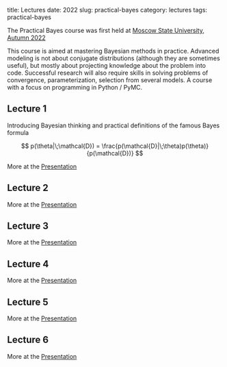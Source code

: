title: Lectures
date: 2022
slug: practical-bayes
category: lectures
tags: practical-bayes

The Practical Bayes course was first held at [Moscow State University, Autumn 2022](https://www.econ.msu.ru/students/mag/curricula/eco/andan/news/News.20220802192752_5070/)

This course is aimed at mastering Bayesian methods in practice. Advanced modeling is not about conjugate distributions (although they are sometimes useful), but mostly about projecting knowledge about the problem into code. Successful research will also require skills in solving problems of convergence, parameterization, selection from several models. A course with a focus on programming in Python / PyMC.

## Lecture 1
Introducing Bayesian thinking and practical definitions of the famous Bayes formula

$$
p(\theta|\;\mathcal{D}) = \frac{p(\mathcal{D}|\;\theta)p(\theta)}{p(\mathcal{D})}
$$

More at the [Presentation](/latex/beamer/practical-bayes/lecture-1/lecture-1.pdf)


## Lecture 2
More at the [Presentation](/latex/beamer/practical-bayes/lecture-2/lecture-2.pdf)

## Lecture 3
More at the [Presentation](/latex/beamer/practical-bayes/lecture-3/lecture-3.pdf)

## Lecture 4
More at the [Presentation](/latex/beamer/practical-bayes/lecture-4/lecture-4.pdf)

## Lecture 5
More at the [Presentation](/latex/beamer/practical-bayes/lecture-5/lecture-5.pdf)

## Lecture 6
More at the [Presentation](/latex/beamer/practical-bayes/lecture-6/lecture-6.pdf)
